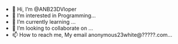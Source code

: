 - 👋 Hi, I’m @ANB23DVloper
- 👀 I’m interested in Programming...
- 🌱 I’m currently learning ...
- 💞️ I’m looking to collaborate on ...
- 📫 How to reach me, My email anonymous23white@?????.com...

<!---
ANB23DVloper/ANB23DVloper is a ✨ special ✨ repository because its `README.md` (this file) appears on your GitHub profile.
You can click the Preview link to take a look at your changes.
--->
